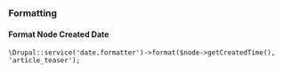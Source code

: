### Formatting

#### Format Node Created Date

`\Drupal::service('date.formatter')->format($node->getCreatedTime(), 'article_teaser');`
